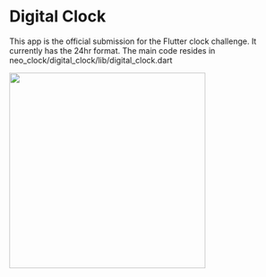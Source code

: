 # Digital Clock

This app is the official submission for the Flutter clock challenge.
It currently has the 24hr format.
The main code resides in neo_clock/digital_clock/lib/digital_clock.dart


<img src='neo_clock.mp4' width='350'>

